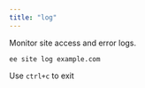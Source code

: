```yaml
---
title: "log"
---
```

Monitor site access and error logs.

	ee site log example.com

Use `ctrl+c` to exit
